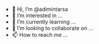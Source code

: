 - 👋 Hi, I’m @adimintarsa
- 👀 I’m interested in ...
- 🌱 I’m currently learning ...
- 💞️ I’m looking to collaborate on ...
- 📫 How to reach me ...

<!---
adimintarsa/adimintarsa is a ✨ special ✨ repository because its `README.md` (this file) appears on your GitHub profile.
You can click the Preview link to take a look at your changes.
--->
